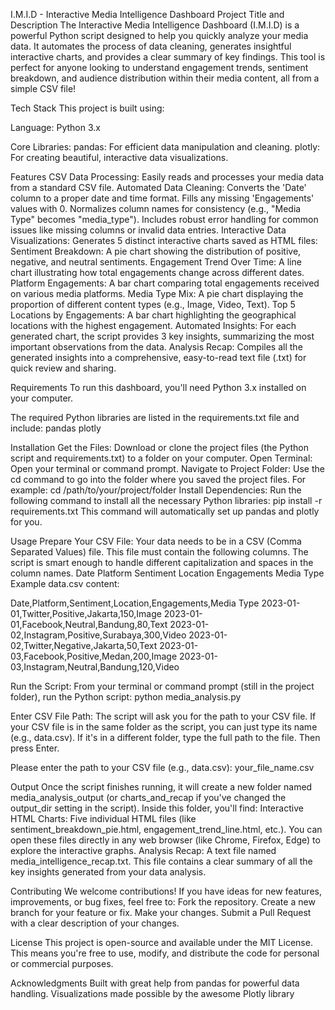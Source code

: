 I.M.I.D - Interactive Media Intelligence Dashboard
Project Title and Description
The Interactive Media Intelligence Dashboard (I.M.I.D) is a powerful Python script designed to help you quickly analyze your media data. It automates the process of data cleaning, generates insightful interactive charts, and provides a clear summary of key findings. This tool is perfect for anyone looking to understand engagement trends, sentiment breakdown, and audience distribution within their media content, all from a simple CSV file!

Tech Stack
This project is built using:

Language:
Python 3.x

Core Libraries:
pandas: For efficient data manipulation and cleaning.
plotly: For creating beautiful, interactive data visualizations.

Features
CSV Data Processing: Easily reads and processes your media data from a standard CSV file.
Automated Data Cleaning:
Converts the 'Date' column to a proper date and time format.
Fills any missing 'Engagements' values with 0.
Normalizes column names for consistency (e.g., "Media Type" becomes "media_type").
Includes robust error handling for common issues like missing columns or invalid data entries.
Interactive Data Visualizations: Generates 5 distinct interactive charts saved as HTML files:
Sentiment Breakdown: A pie chart showing the distribution of positive, negative, and neutral sentiments.
Engagement Trend Over Time: A line chart illustrating how total engagements change across different dates.
Platform Engagements: A bar chart comparing total engagements received on various media platforms.
Media Type Mix: A pie chart displaying the proportion of different content types (e.g., Image, Video, Text).
Top 5 Locations by Engagements: A bar chart highlighting the geographical locations with the highest engagement.
Automated Insights: For each generated chart, the script provides 3 key insights, summarizing the most important observations from the data.
Analysis Recap: Compiles all the generated insights into a comprehensive, easy-to-read text file (.txt) for quick review and sharing.

Requirements
To run this dashboard, you'll need Python 3.x installed on your computer.

The required Python libraries are listed in the requirements.txt file and include:
pandas
plotly

Installation
Get the Files: Download or clone the project files (the Python script and requirements.txt) to a folder on your computer.
Open Terminal: Open your terminal or command prompt.
Navigate to Project Folder: Use the cd command to go into the folder where you saved the project files. For example:
cd /path/to/your/project/folder
Install Dependencies: Run the following command to install all the necessary Python libraries:
pip install -r requirements.txt
This command will automatically set up pandas and plotly for you.

Usage
Prepare Your CSV File:
Your data needs to be in a CSV (Comma Separated Values) file. This file must contain the following columns. The script is smart enough to handle different capitalization and spaces in the column names.
Date
Platform
Sentiment
Location
Engagements
Media Type
Example data.csv content:

Date,Platform,Sentiment,Location,Engagements,Media Type
2023-01-01,Twitter,Positive,Jakarta,150,Image
2023-01-01,Facebook,Neutral,Bandung,80,Text
2023-01-02,Instagram,Positive,Surabaya,300,Video
2023-01-02,Twitter,Negative,Jakarta,50,Text
2023-01-03,Facebook,Positive,Medan,200,Image
2023-01-03,Instagram,Neutral,Bandung,120,Video

Run the Script:
From your terminal or command prompt (still in the project folder), run the Python script:
python media_analysis.py

Enter CSV File Path:
The script will ask you for the path to your CSV file.
If your CSV file is in the same folder as the script, you can just type its name (e.g., data.csv).
If it's in a different folder, type the full path to the file.
Then press Enter.

Please enter the path to your CSV file (e.g., data.csv): your_file_name.csv

Output
Once the script finishes running, it will create a new folder named media_analysis_output (or charts_and_recap if you've changed the output_dir setting in the script). Inside this folder, you'll find:
Interactive HTML Charts: Five individual HTML files (like sentiment_breakdown_pie.html, engagement_trend_line.html, etc.). You can open these files directly in any web browser (like Chrome, Firefox, Edge) to explore the interactive graphs.
Analysis Recap: A text file named media_intelligence_recap.txt. This file contains a clear summary of all the key insights generated from your data analysis.

Contributing
We welcome contributions! If you have ideas for new features, improvements, or bug fixes, feel free to:
Fork the repository.
Create a new branch for your feature or fix.
Make your changes.
Submit a Pull Request with a clear description of your changes.

License
This project is open-source and available under the MIT License. This means you're free to use, modify, and distribute the code for personal or commercial purposes.

Acknowledgments
Built with great help from pandas for powerful data handling.
Visualizations made possible by the awesome Plotly library
